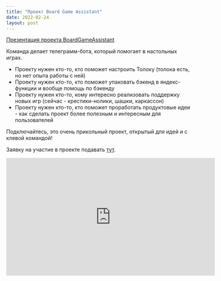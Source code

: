 ```yaml
---
title: "Проект Board Game Assistant"
date: 2022-02-24
layout: post
---
```


[Презентация проекта BoardGameAssistant](https://youtu.be/K9XzwqkevIQ)

Команда делает телеграмм-бота, который помогает в настольных играх.
<!--more-->
* Проекту нужен кто-то, кто поможет настроить Толоку (толока есть, но нет опыта работы с ней)
* Проекту нужен кто-то, кто поможет  упаковать бэкенд в яндекс-функции и вообще помощь по бэкенду
* Проекту нужен кто-то, кому интересно реализовать поддержку новых игр (сейчас - крестики-нолики, шашки, каркассон)
* Проекту нужен кто-то, кто поможет проработать продуктовые идеи - как сделать проект более полезным и интересным для пользователей

Подключайтесь, это очень прикольный проект, открытый для идей и с клевой командой!

Заявку на участие в проекте подавать [тут](https://forms.gle/ATNPdVGbBVn1ggcB7).

<iframe width="560" height="315" src="https://www.youtube.com/embed/K9XzwqkevIQ" title="YouTube video player" frameborder="0" allow="accelerometer; autoplay; clipboard-write; encrypted-media; gyroscope; picture-in-picture" allowfullscreen></iframe>
